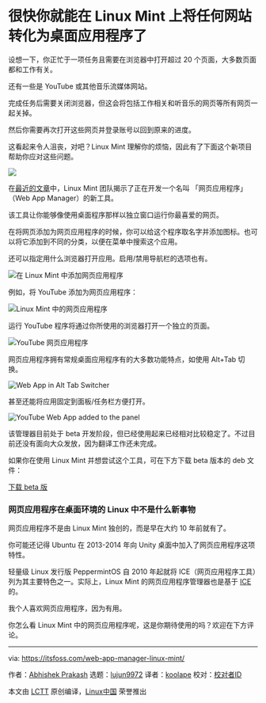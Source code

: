 [#]: collector: (lujun9972)
[#]: translator: (koolape)
[#]: reviewer: ( )
[#]: publisher: ( )
[#]: url: ( )
[#]: subject: (Soon You’ll be Able to Convert Any Website into Desktop Application in Linux Mint)
[#]: via: (https://itsfoss.com/web-app-manager-linux-mint/)
[#]: author: (Abhishek Prakash https://itsfoss.com/author/abhishek/)

很快你就能在 Linux Mint 上将任何网站转化为桌面应用程序了
======

设想一下，你正忙于一项任务且需要在浏览器中打开超过 20 个页面，大多数页面都和工作有关。

还有一些是 YouTube 或其他音乐流媒体网站。

完成任务后需要关闭浏览器，但这会将包括工作相关和听音乐的网页等所有网页一起关掉。

然后你需要再次打开这些网页并登录账号以回到原来的进度。

这看起来令人沮丧，对吧？Linux Mint 理解你的烦恼，因此有了下面这个新项目帮助你应对这些问题。

![][1]

在[最近的文章][2]中，Linux Mint 团队揭示了正在开发一个名叫 「网页应用程序」（Web App Manager）的新工具。

该工具让你能够像使用桌面程序那样以独立窗口运行你最喜爱的网页。

在将网页添加为网页应用程序的时候，你可以给这个程序取名字并添加图标。也可以将它添加到不同的分类，以便在菜单中搜索这个应用。

还可以指定用什么浏览器打开应用。启用/禁用导航栏的选项也有。

![在 Linux Mint 中添加网页应用程序][3]

例如，将 YouTube 添加为网页应用程序：

![Linux Mint 中的网页应用程序][4]

运行 YouTube 程序将通过你所使用的浏览器打开一个独立的页面。

![YouTube 网页应用程序][5]

网页应用程序拥有常规桌面应用程序有的大多数功能特点，如使用 Alt+Tab 切换。

![Web App in Alt Tab Switcher][6]

甚至还能将应用固定到面板/任务栏方便打开。

![YouTube Web App added to the panel][7]

该管理器目前处于 beta 开发阶段，但已经使用起来已经相对比较稳定了。不过目前还没有面向大众发放，因为翻译工作还未完成。

如果你在使用 Linux Mint 并想尝试这个工具，可在下方下载 beta 版本的 deb 文件：

[下载 beta 版][8]


### 网页应用程序在桌面环境的 Linux 中不是什么新事物

网页应用程序不是由 Linux Mint 独创的，而是早在大约 10 年前就有了。

你可能还记得 Ubuntu 在 2013-2014 年向 Unity 桌面中加入了网页应用程序这项特性。

轻量级 Linux 发行版 PeppermintOS 自 2010 年起就将 ICE（网页应用程序工具）列为其主要特色之一。实际上，Linux Mint 的网页应用程序管理器也是基于 [ICE][9] 的。

我个人喜欢网页应用程序，因为有用。

你怎么看 Linux Mint 中的网页应用程序呢，这是你期待使用的吗？欢迎在下方评论。

--------------------------------------------------------------------------------

via: https://itsfoss.com/web-app-manager-linux-mint/

作者：[Abhishek Prakash][a]
选题：[lujun9972][b]
译者：[koolape](https://github.com/koolape)
校对：[校对者ID](https://github.com/校对者ID)

本文由 [LCTT](https://github.com/LCTT/TranslateProject) 原创编译，[Linux中国](https://linux.cn/) 荣誉推出

[a]: https://itsfoss.com/author/abhishek/
[b]: https://github.com/lujun9972
[1]: https://i1.wp.com/itsfoss.com/wp-content/uploads/2020/09/Web-App-Manager-linux-mint.jpg?resize=800%2C450&ssl=1
[2]: https://blog.linuxmint.com/?p=3960
[3]: https://i0.wp.com/itsfoss.com/wp-content/uploads/2020/09/Add-web-app-in-Linux-Mint.png?resize=600%2C489&ssl=1
[4]: https://i0.wp.com/itsfoss.com/wp-content/uploads/2020/09/Web-Apps-in-Linux-Mint.png?resize=600%2C489&ssl=1
[5]: https://i2.wp.com/itsfoss.com/wp-content/uploads/2020/09/youtube-web-app-linux-mint.jpg?resize=800%2C611&ssl=1
[6]: https://i0.wp.com/itsfoss.com/wp-content/uploads/2020/09/web-app-alt-tab-switcher.jpg?resize=721%2C576&ssl=1
[7]: https://i2.wp.com/itsfoss.com/wp-content/uploads/2020/09/panel.jpg?resize=470%2C246&ssl=1
[8]: http://www.linuxmint.com/tmp/blog/3960/webapp-manager_1.0.3_all.deb
[9]: https://github.com/peppermintos/ice
